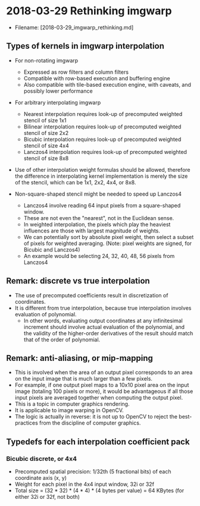 # 2018-03-29 Rethinking imgwarp

 * Filename: [2018-03-29_imgwarp_rethinking.md]

## Types of kernels in imgwarp interpolation

 * For non-rotating imgwarp
   * Expressed as row filters and column filters
   * Compatible with row-based execution and buffering engine
   * Also compatible with tile-based execution engine, with caveats, and possibly lower performance

 * For arbitrary interpolating imgwarp
   * Nearest interpolation requires look-up of precomputed weighted stencil of size 1x1
   * Bilinear interpolation requires look-up of precomputed weighted stencil of size 2x2
   * Bicubic interpolation requires look-up of precomputed weighted stencil of size 4x4
   * Lanczos4 interpolation requires look-up of precomputed weighted stencil of size 8x8

 * Use of other interpolation weight formulas should be allowed, therefore the difference
   in interpolating kernel implementation is merely the size of the stencil, which can be
   1x1, 2x2, 4x4, or 8x8.

 * Non-square-shaped stencil might be needed to speed up Lanczos4
   * Lanczos4 involve reading 64 input pixels from a square-shaped window.
   * These are not even the "nearest", not in the Euclidean sense.
   * In weighted interpolation, the pixels which play the heaviest influences are those 
     with largest magnitude of weights.
   * We can potentially sort by absolute pixel weight, then select a subset of pixels
     for weighted averaging. (Note: pixel weights are signed, for Bicubic and Lanczos4)
   * An example would be selecting 24, 32, 40, 48, 56 pixels from Lanczos4

## Remark: discrete vs true interpolation

 * The use of precomputed coefficients result in discretization of coordinates.
 * It is different from true interpolation, because true interpolation involves evaluation of polynomial.
   * In other words, evaluating output coordinates at any infinitesimal increment should 
     involve actual evaluation of the polynomial, and the validity of the higher-order derivatives of 
     the result should match that of the order of polynomial.

## Remark: anti-aliasing, or mip-mapping

 * This is involved when the area of an output pixel corresponds to an area on the input image
   that is much larger than a few pixels. 
 * For example, if one output pixel maps to a 10x10 pixel area on the input image (totaling 100 
   pixels or more), it would be advantageous if all those input pixels are averaged together
   when computing the output pixel.
 * This is a topic in computer graphics rendering. 
 * It is applicable to image warping in OpenCV. 
 * The logic is actually in reverse: it is not up to OpenCV to reject the best-practices from
   the discipline of computer graphics.

## Typedefs for each interpolation coefficient pack

### Bicubic discrete, or 4x4

 * Precomputed spatial precision: 1/32th (5 fractional bits) of each coordinate axis (x, y)
 * Weight for each pixel in the 4x4 input window, 32i or 32f
 * Total size = (32 * 32) * (4 * 4) * (4 bytes per value) = 64 KBytes (for either 32i or 32f, not both)

